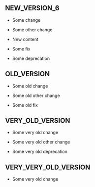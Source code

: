 ## NEW_VERSION_6
* Some change
* Some other change
* New content

* Some fix

* Some deprecation

## OLD_VERSION
* Some old change
* Some old other change

* Some old fix

## VERY_OLD_VERSION
* Some very old change
* Some very old other change

* Some very old deprecation

## VERY_VERY_OLD_VERSION
* Some very old change
